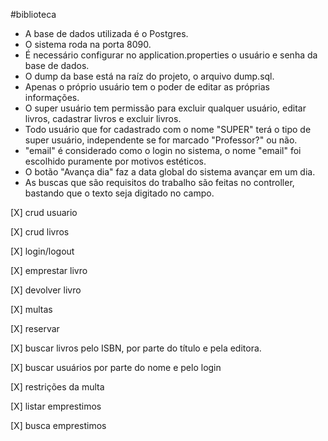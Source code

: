 #biblioteca

- A base de dados utilizada é o Postgres.
- O sistema roda na porta 8090.
- É necessário configurar no application.properties o usuário e senha da base de dados.
- O dump da base está na raíz do projeto, o arquivo dump.sql.
- Apenas o próprio usuário tem o poder de editar as próprias informações.
- O super usuário tem permissão para excluir qualquer usuário, editar livros, cadastrar livros e excluir livros.
- Todo usuário que for cadastrado com o nome "SUPER" terá o tipo de super usuário, independente se for marcado "Professor?" ou não.
- "email" é considerado como o login no sistema, o nome "email" foi escolhido puramente por motivos estéticos.
- O botão "Avança dia" faz a data global do sistema avançar em um dia.
- As buscas que são requisitos do trabalho são feitas no controller, bastando que o texto seja digitado no campo.


[X] crud usuario

[X] crud livros

[X] login/logout

[X] emprestar livro

[X] devolver livro

[X] multas

[X] reservar

[X] buscar livros pelo ISBN, por parte do título e pela editora.

[X] buscar usuários por parte do nome e pelo login

[X] restrições da multa

[X] listar emprestimos

[X] busca emprestimos
